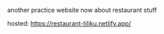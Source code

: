 another practice website now about restaurant stuff

hosted:
https://restaurant-tiliku.netlify.app/
